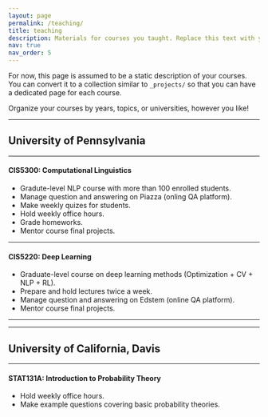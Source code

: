 ```yaml
---
layout: page
permalink: /teaching/
title: teaching
description: Materials for courses you taught. Replace this text with your description.
nav: true
nav_order: 5
---
```


For now, this page is assumed to be a static description of your courses. You can convert it to a collection similar to `_projects/` so that you can have a dedicated page for each course.

Organize your courses by years, topics, or universities, however you like!

---
## University of Pennsylvania
---

#### CIS5300: Computational Linguistics
- Gradute-level NLP course with more than 100 enrolled students.
- Manage question and answering on Piazza (onling QA platform).
- Make weekly quizes for students.
- Hold weekly office hours.
- Grade homeworks.
- Mentor course final projects.

---

#### CIS5220: Deep Learning
- Graduate-level course on deep learning methods (Optimization + CV + NLP + RL).
- Prepare and hold lectures twice a week.
- Manage question and answering on Edstem (online QA platform).
- Mentor course final projects.

---
---
## University of California, Davis
---

#### STAT131A: Introduction to Probability Theory
- Hold weekly office hours.
- Make example questions covering basic probability theories.

